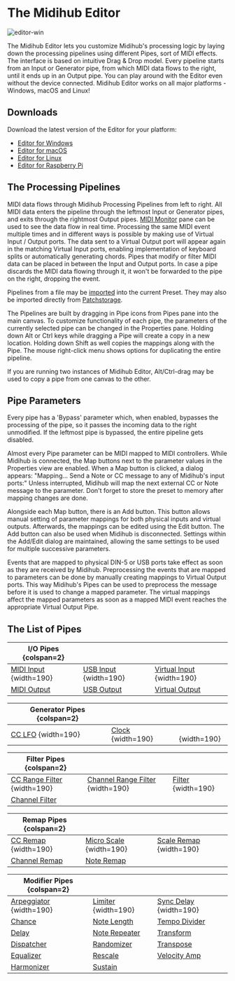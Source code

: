 # The Midihub Editor

![editor-win](https://blokas.io/images/midihub/midihub-editor-win.png)

The Midihub Editor lets you customize Midihub's processing logic by laying down the processing pipelines using different Pipes, sort of MIDI effects.
The interface is based on intuitive Drag & Drop model. Every pipeline starts from an Input or Generator pipe, from which MIDI data flows to the right, until it ends up in an Output pipe. You can play around with the Editor even without the device connected. Midihub Editor works on all major platforms - Windows, macOS and Linux!

<span class="blokas-editor-hide">

## Downloads

Download the latest version of the Editor for your platform:

- [Editor for Windows](https://blokas.io/midihub/downloads/latest/windows/)
- [Editor for macOS](https://blokas.io/midihub/downloads/latest/mac/)
- [Editor for Linux](https://blokas.io/midihub/downloads/latest/linux/)
- [Editor for Raspberry Pi](https://blokas.io/midihub/downloads/latest/linux_arm/)

</span>

## The Processing Pipelines

MIDI data flows through Midihub Processing Pipelines from left to right. All MIDI data enters the pipeline through the leftmost Input or Generator pipes, and exits
through the rightmost Output pipes. [MIDI Monitor](midi-monitor.md) pane can be used to see the data flow in real time. Processing the same MIDI event multiple times and in different ways is possible by making use of Virtual Input / Output ports.
The data sent to a Virtual Output port will appear again in the matching Virtual Input ports, enabling implementation of keyboard splits or automatically generating
chords. Pipes that modify or filter MIDI data can be placed in between the Input and Output ports. In case a pipe discards the MIDI data flowing through it, it won't
be forwarded to the pipe on the right, dropping the event.

Pipelines from a file may be [imported](inserting-pipelines-from-file.md) into the current Preset. They may also be imported directly from [Patchstorage](inserting-from-patchstorage.md).

The Pipelines are built by dragging in Pipe icons from Pipes pane into the main canvas. To customize functionality of each pipe, the parameters of the currently selected pipe can be changed in the Properties pane. Holding down Alt or Ctrl keys while dragging a Pipe will create a copy in a new location. Holding down Shift as well copies the mappings along with the Pipe. The mouse right-click menu shows options for duplicating the entire pipeline.

If you are running two instances of Midihub Editor, Alt/Ctrl-drag may be used to copy a pipe from one canvas to the other.

## Pipe Parameters

Every pipe has a 'Bypass' parameter which, when enabled, bypasses the processing of the pipe, so it passes the incoming data to the right unmodified. If the leftmost
pipe is bypassed, the entire pipeline gets disabled.

Almost every Pipe parameter can be MIDI mapped to MIDI controllers. While Midihub is connected, the Map buttons next to the parameter values in the Properties view are enabled.
When a Map button is clicked, a dialog appears: "Mapping... Send a Note or CC message to any of Midihub's input ports:"
Unless interrupted, Midihub will map the next external CC or Note message to the parameter. Don't forget to store the preset to memory after mapping changes are done.

Alongside each Map button, there is an Add button. This button allows manual setting of parameter mappings for both physical inputs and virtual outputs.
Afterwards, the mappings can be edited using the Edit button. The Add button can also be used when Midihub is disconnected.
Settings within the Add/Edit dialog are maintained, allowing the same settings to be used for multiple successive parameters.

Events that are mapped to physical DIN-5 or USB ports take effect as soon as they are received by Midihub. Preprocessing the events that are mapped to parameters can be done by manually creating mappings to Virtual Output ports. This way Midihub's Pipes can be used to preprocess the message before it is used to change a mapped parameter. The virtual mappings affect the mapped parameters as soon as a mapped MIDI event reaches the appropriate Virtual Output Pipe.

## The List of Pipes

| I/O Pipes {colspan=2} |||
|----|----|----|
| [MIDI Input](midi-input.md) {width=190} | [USB Input](usb-input.md) {width=190} | [Virtual Input](virtual-input.md) {width=190} |
| [MIDI Output](midi-output.md) | [USB Output](usb-output.md) | [Virtual Output](virtual-output.md) |


| Generator Pipes {colspan=2} |||
|----|----|----|
| [CC LFO](cc-lfo.md) {width=190} | [Clock](clock.md) {width=190} | &nbsp; {width=190} |


| Filter Pipes {colspan=2} |||
|----|----|----|
| [CC Range Filter](cc-range-filter.md) {width=190} | [Channel Range Filter](channel-range-filter.md) {width=190} | [Filter](filter.md) {width=190} |
| [Channel Filter](channel-filter.md) | | |


| Remap Pipes {colspan=2} |||
|----|----|----|
| [CC Remap](cc-remap.md) {width=190} | [Micro Scale](micro-scale.md) {width=190} | [Scale Remap](scale-remap.md) {width=190} |
| [Channel Remap](channel-remap.md) | [Note Remap](note-remap.md) | &nbsp; |


| Modifier Pipes {colspan=2} |||
|----|----|----|
| [Arpeggiator](arpeggiator.md) {width=190} | [Limiter](limiter.md) {width=190} | [Sync Delay](sync-delay.md) {width=190} |
| [Chance](chance.md)           | [Note Length](note-length.md)	    | [Tempo Divider](tempo-divider.md) |
| [Delay](delay.md)             | [Note Repeater](note-repeater.md) | [Transform](transform.md) |
| [Dispatcher](dispatcher.md)   | [Randomizer](randomizer.md)       | [Transpose](transpose.md) |
| [Equalizer](equalizer.md)     | [Rescale](rescale.md)             | [Velocity Amp](velocity-amp.md) |
| [Harmonizer](harmonizer.md)   | [Sustain](sustain.md)             | &nbsp; |
